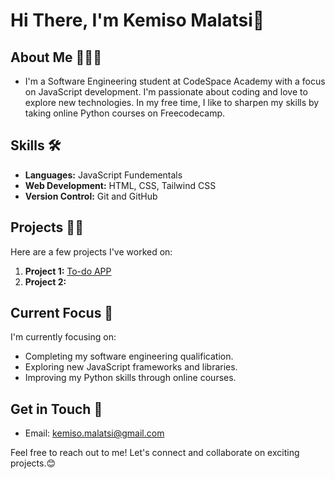 # Hi There, I'm **Kemiso Malatsi**👋

## About Me 🙋🏾‍♂️
-  I'm a Software Engineering student at CodeSpace Academy with a focus on JavaScript development. I'm passionate about coding and love to explore new technologies. In my free time, I like to sharpen my skills by taking online Python courses on Freecodecamp.
  
## Skills 🛠️
- **Languages:** JavaScript Fundementals
- **Web Development:** HTML, CSS, Tailwind CSS
- **Version Control:** Git and GitHub
    
## Projects 🐱‍💻
Here are a few projects I've worked on:

1. **Project 1:** [To-do APP](https://github.com/KemisoMalatsi/JSL_Portfolio_Piece_KEMMAL529_BCL2401_Group-C_KEMISO-MALATSI_JSL11.git)
2. **Project 2:** [](https://github.com/KemisoMalatsi/KEMMAL529_BCL2401_C_KEMISO-MALATSI_DJS01.git)

## Current Focus 👀
I'm currently focusing on:
- Completing my software engineering qualification.
- Exploring new JavaScript frameworks and libraries.
- Improving my Python skills through online courses.

## Get in Touch 📧
- Email: kemiso.malatsi@gmail.com

Feel free to reach out to me! Let's connect and collaborate on exciting projects.😊
